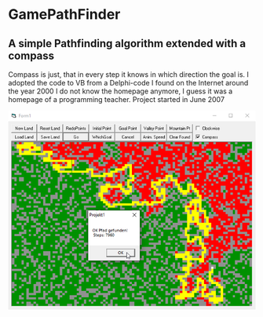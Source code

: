 # GamePathFinder
## A simple Pathfinding algorithm extended with a compass  
Compass is just, that in every step it knows in which direction the goal is.
I adopted the code to VB from a Delphi-code I found on the Internet around the year 2000
I do not know the homepage anymore, I guess it was a homepage of a programming teacher.
Project started in June 2007

![GamePathFinder Image](Resources/Pictures/GamePathFinder.png "GamePathFinder Image")